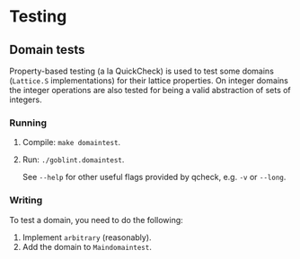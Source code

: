 # Testing

## Domain tests
Property-based testing (a la QuickCheck) is used to test some domains (`Lattice.S` implementations) for their lattice properties.
On integer domains the integer operations are also tested for being a valid abstraction of sets of integers.

### Running
1. Compile: `make domaintest`.
2. Run: `./goblint.domaintest`.

    See `--help` for other useful flags provided by qcheck, e.g. `-v` or `--long`.

### Writing
To test a domain, you need to do the following:

1. Implement `arbitrary` (reasonably).
2. Add the domain to `Maindomaintest`.
